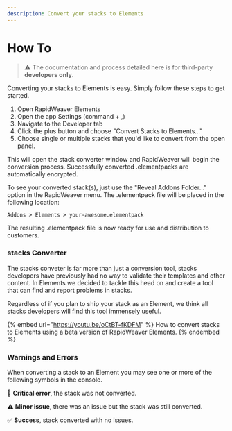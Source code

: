 ```yaml
---
description: Convert your stacks to Elements
---
```


# How To

> ⚠️ The documentation and process detailed here is for third-party **developers only**.

Converting your stacks to Elements is easy. Simply follow these steps to get started.

1. Open RapidWeaver Elements
2. Open the app Settings (command + ,)
3. Navigate to the Developer tab
4. Click the plus button and choose "Convert Stacks to Elements…"
5. Choose single or multiple stacks that you'd like to convert from the open panel.

This will open the stack converter window and RapidWeaver will begin the conversion process. Successfully converted .elementpacks are automatically encrypted.

To see your converted stack(s), just use the "Reveal Addons Folder…" option in the RapidWeaver menu. The .elementpack file will be placed in the following location:

```
Addons > Elements > your-awesome.elementpack
```

The resulting .elementpack file is now ready for use and distribution to customers.&#x20;

### stacks Converter

The stacks conveter is far more than just a conversion tool, stacks developers have previously had no way to validate their templates and other content. In Elements we decided to tackle this head on and create a tool that can find and report problems in stacks.&#x20;

Regardless of if you plan to ship your stack as an Element, we think all stacks developers will find this tool immensely useful.

{% embed url="https://youtu.be/oCtBT-fKDFM" %}
How to convert stacks to Elements using a beta version of RapidWeaver Elements.
{% endembed %}

### Warnings and Errors

When converting a stack to an Element you may see one or more of the following symbols in the console.

🛑 **Critical error**, the stack was not converted.

⚠️ **Minor issue**, there was an issue but the stack was still converted.

✅ **Success**, stack converted with no issues.
